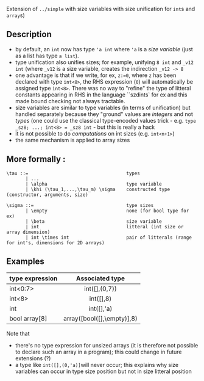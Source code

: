 Extension of `../simple` with size variables with size unification for `int`s and `array`s)

Description
-----------
- by default, an `int` now has type `'a int` where `'a` is a _size variable_ (just as a list has type `a list`). 
- type unification also unifies sizes; for example, unifying `8 int` and `_v12 int` (where `_v12`
is a size variable, creates the indirection `_v12 -> 8`
- one advantage is that if we write, for ex, `z:=0`, where `z` has been declared with type
`int<8>`, the RHS expression (`0`) will automatically be assigned type `int<8>`. There was no
way to "refine" the type of litteral constants appearing in RHS in the language ``szdints` for ex and this 
made bound checking not always tractable.
- size variables are similar to type variables (in terms of unification) but handled separately
because they "ground" values are _integers_ and not _types_ (one could use the classical
type-encoded values trick - e.g. `type _sz8; ...; int<8> = _sz8 int` - but this is really a
hack
- it is not possible to do _computations_ on int sizes (e.g. `int<n+1>`)
- the same mechanism is applied to array sizes

More formally :
-------------

```
\tau ::=                                    types
       | ...
       | \alpha                             type variable
       | \khi (\tau_1,...,\tau_m) \sigma    constructed type (constructor, arguments, size)

\sigma ::=                                  type sizes
       | \empty                             none (for bool type for ex)
       | \beta                              size variable
       | int                                litteral (int size or array dimension)
       | int \times int                     pair of litterals (range for int's, dimensions for 2D arrays)
```

Examples
--------

| type expression | Associated type            |
| --------------- |:--------------------------:|
| int<0:7>        | int([],(0,7))              |
| int<8>          | int([],8)                  |
| int             | int([],'a)                 |
| bool array[8]   | array([bool([],\empty)],8) |

Note that 
- there's no type expression for unsized arrays (it is therefore not possible to declare such an
  array in a program); this could change in future extensions (?)
- a type like `int([],(0,'a)]`will never occur; this explains why size variables can occur in type
  size position but not in size litteral position

